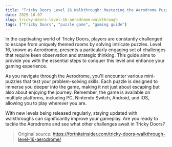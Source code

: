 ```yaml
---
title: "Tricky Doors Level 16 Walkthrough: Mastering the Aerodrome Puzzle"
date: 2025-10-07
slug: tricky-doors-level-16-aerodrome-walkthrough
tags: ["Tricky Doors", "puzzle game", "gaming guide"]
---
```

In the captivating world of Tricky Doors, players are constantly challenged to escape from uniquely themed rooms by solving intricate puzzles. Level 16, known as Aerodrome, presents a particularly engaging set of challenges that require keen observation and strategic thinking. This guide aims to provide you with the essential steps to conquer this level and enhance your gaming experience.

As you navigate through the Aerodrome, you'll encounter various mini-puzzles that test your problem-solving skills. Each puzzle is designed to immerse you deeper into the game, making it not just about escaping but also about enjoying the journey. Remember, the game is available on multiple platforms, including PC, Nintendo Switch, Android, and iOS, allowing you to play wherever you are.

With new levels being released regularly, staying updated with walkthroughs can significantly improve your gameplay. Are you ready to tackle the Aerodrome and see what other challenges await in Tricky Doors?
> Original source: https://fortniteinsider.com/tricky-doors-walkthrough-level-16-aerodrome/